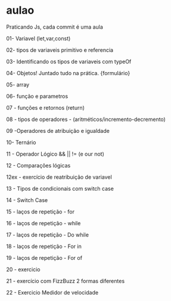# aulao
Praticando Js, cada commit é uma aula

01- Variavel (let,var,const)

02- tipos  de  variaveis  primitivo e referencia

03- Identificando  os tipos de variaveis com typeOf

04- Objetos! Juntado  tudo na prática. {formulário}

05- array 

06- função e parametros

07  - funções e retornos (return)

08 - tipos de operadores -  (aritméticos/incremento-decremento)

09 -Operadores de atribuição e igualdade 

10- Ternário

11 -  Operador Lógico && || !=  (e our not)

12 - Comparações lógicas 

12ex - exercício de reatribuição de variavel 

13 - Tipos de condicionais com switch  case

14 - Switch Case 

15 - laços de repetição - for

16 -  laços de repetição - while

17 - laços de repetição - Do while

18 - laços de repetição - For in

19 - laços de repetição - For of 

20 - exercicio   

21 - exercício com FizzBuzz 2 formas diferentes

22 - Exercicio Medidor de velocidade




